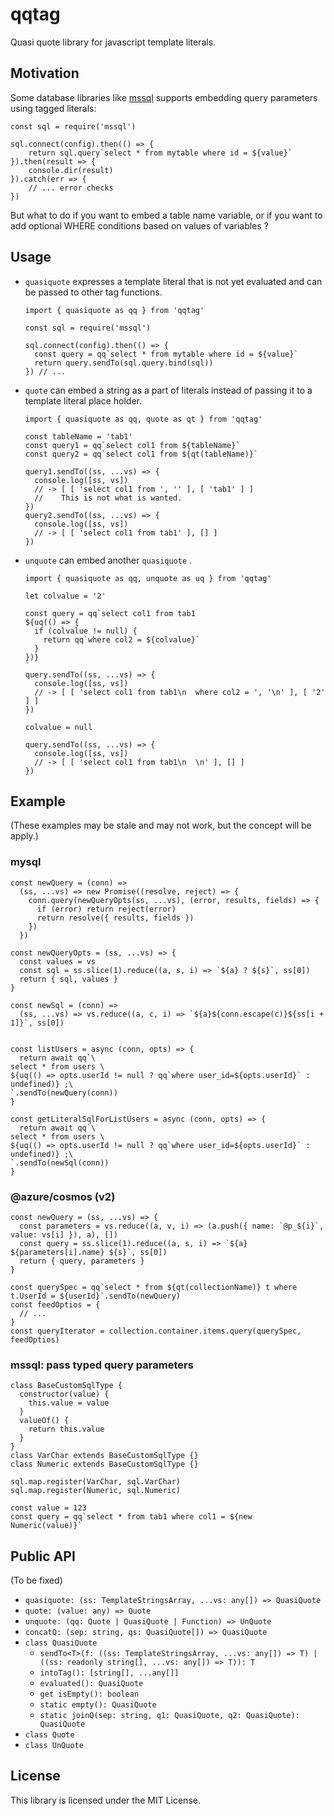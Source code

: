 # qqtag

Quasi quote library for javascript template literals.


## Motivation

Some database libraries like [mssql](https://github.com/tediousjs/node-mssql) supports
embedding query parameters using tagged literals:

```
const sql = require('mssql')

sql.connect(config).then(() => {
    return sql.query`select * from mytable where id = ${value}`
}).then(result => {
    console.dir(result)
}).catch(err => {
    // ... error checks
})
```

But what to do if you want to embed a table name variable, or
if you want to add optional WHERE conditions based on values of variables ?


## Usage

* `quasiquote` expresses a template literal that is not yet evaluated and can be passed to other tag functions.

  ```
  import { quasiquote as qq } from 'qqtag'

  const sql = require('mssql')

  sql.connect(config).then(() => {
    const query = qq`select * from mytable where id = ${value}`
    return query.sendTo(sql.query.bind(sql))
  }) // ...
  ```

* `quote` can embed a string as a part of literals instead of passing it to a template literal place holder.

  ```
  import { quasiquote as qq, quote as qt } from 'qqtag'

  const tableName = 'tab1'
  const query1 = qq`select col1 from ${tableName}`
  const query2 = qq`select col1 from ${qt(tableName)}`

  query1.sendTo((ss, ...vs) => {
    console.log([ss, vs])
    // -> [ [ 'select col1 from ', '' ], [ 'tab1' ] ]
    //    This is not what is wanted.
  })
  query2.sendTo((ss, ...vs) => {
    console.log([ss, vs])
    // -> [ [ 'select col1 from tab1' ], [] ]
  })
  ```

* `unquote` can embed another `quasiquote` .

  ```
  import { quasiquote as qq, unquote as uq } from 'qqtag'

  let colvalue = '2'

  const query = qq`select col1 from tab1
  ${uq(() => {
    if (colvalue != null) {
      return qq`where col2 = ${colvalue}`
    }
  })}
  `
  query.sendTo((ss, ...vs) => {
    console.log([ss, vs])
    // -> [ [ 'select col1 from tab1\n  where col2 = ', '\n' ], [ '2' ] ]
  })

  colvalue = null

  query.sendTo((ss, ...vs) => {
    console.log([ss, vs])
    // -> [ [ 'select col1 from tab1\n  \n' ], [] ]
  })
  ```


## Example

(These examples may be stale and may not work, but the concept will be apply.)

### mysql

```
const newQuery = (conn) =>
  (ss, ...vs) => new Promise((resolve, reject) => {
    conn.query(newQueryOpts(ss, ...vs), (error, results, fields) => {
      if (error) return reject(error)
      return resolve({ results, fields })
    })
  })

const newQueryOpts = (ss, ...vs) => {
  const values = vs
  const sql = ss.slice(1).reduce((a, s, i) => `${a} ? ${s}`, ss[0])
  return { sql, values }
}

const newSql = (conn) =>
  (ss, ...vs) => vs.reduce((a, c, i) => `${a}${conn.escape(c)}${ss[i + 1]}`, ss[0])


const listUsers = async (conn, opts) => {
  return await qq`\
select * from users \
${uq(() => opts.userId != null ? qq`where user_id=${opts.userId}` : undefined)} ;\
`.sendTo(newQuery(conn))
}

const getLiteralSqlForListUsers = async (conn, opts) => {
  return await qq`\
select * from users \
${uq(() => opts.userId != null ? qq`where user_id=${opts.userId}` : undefined)} ;\
`.sendTo(newSql(conn))
}

```

### @azure/cosmos (v2)

```
const newQuery = (ss, ...vs) => {
  const parameters = vs.reduce((a, v, i) => (a.push({ name: `@p_${i}`, value: vs[i] }), a), [])
  const query = ss.slice(1).reduce((a, s, i) => `${a} ${parameters[i].name} ${s}`, ss[0])
  return { query, parameters }
}

const querySpec = qq`select * from ${qt(collectionName)} t where t.UserId = ${userId}`.sendTo(newQuery)
const feedOptios = {
  // ...
}
const queryIterator = collection.container.items.query(querySpec, feedOptios)
```

### mssql: pass typed query parameters

```
class BaseCustomSqlType {
  constructor(value) {
    this.value = value
  }
  valueOf() {
    return this.value
  }
}
class VarChar extends BaseCustomSqlType {}
class Numeric extends BaseCustomSqlType {}

sql.map.register(VarChar, sql.VarChar)
sql.map.register(Numeric, sql.Numeric)

const value = 123
const query = qq`select * from tab1 where col1 = ${new Numeric(value)}`
```


## Public API

(To be fixed)

* `quasiquote: (ss: TemplateStringsArray, ...vs: any[]) => QuasiQuote`
* `quote: (value: any) => Quote`
* `unquote: (qq: Quote | QuasiQuote | Function) => UnQuote`
* `concatQ: (sep: string, qs: QuasiQuote[]) => QuasiQuote`
* `class QuasiQuote`
    * `sendTo<T>(f: ((ss: TemplateStringsArray, ...vs: any[]) => T) | ((ss: readonly string[], ...vs: any[]) => T)): T`
    * `intoTag(): [string[], ...any[]]`
    * `evaluated(): QuasiQuote`
    * `get isEmpty(): boolean`
    * `static empty(): QuasiQuote`
    * `static joinQ(sep: string, q1: QuasiQuote, q2: QuasiQuote): QuasiQuote`
* `class Quote`
* `class UnQuote`


## License
This library is licensed under the MIT License.
